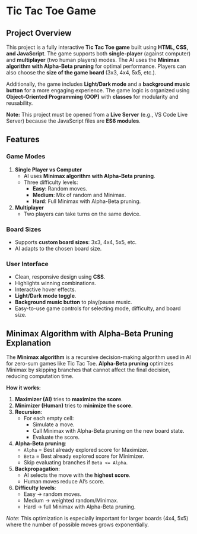 # Tic Tac Toe Game

## Project Overview
This project is a fully interactive **Tic Tac Toe game** built using **HTML, CSS, and JavaScript**. The game supports both **single-player** (against computer) and **multiplayer** (two human players) modes. The AI uses the **Minimax algorithm with Alpha-Beta pruning** for optimal performance. Players can also choose the **size of the game board** (3x3, 4x4, 5x5, etc.).  

Additionally, the game includes **Light/Dark mode** and a **background music button** for a more engaging experience. The game logic is organized using **Object-Oriented Programming (OOP)** with **classes** for modularity and reusability.

**Note:** This project must be opened from a **Live Server** (e.g., VS Code Live Server) because the JavaScript files are **ES6 modules**.


## Features

### Game Modes
1. **Single Player vs Computer**
   - AI uses **Minimax algorithm with Alpha-Beta pruning**.
   - Three difficulty levels:
     - **Easy**: Random moves.
     - **Medium**: Mix of random and Minimax.
     - **Hard**: Full Minimax with Alpha-Beta pruning.
2. **Multiplayer**
   - Two players can take turns on the same device.

### Board Sizes
- Supports **custom board sizes**: 3x3, 4x4, 5x5, etc.
- AI adapts to the chosen board size.

### User Interface
- Clean, responsive design using **CSS**.
- Highlights winning combinations.
- Interactive hover effects.
- **Light/Dark mode toggle**.
- **Background music button** to play/pause music.
- Easy-to-use game controls for selecting mode, difficulty, and board size.
  

## Minimax Algorithm with Alpha-Beta Pruning Explanation

The **Minimax algorithm** is a recursive decision-making algorithm used in AI for zero-sum games like Tic Tac Toe. **Alpha-Beta pruning** optimizes Minimax by skipping branches that cannot affect the final decision, reducing computation time.

**How it works:**
1. **Maximizer (AI)** tries to **maximize the score**.
2. **Minimizer (Human)** tries to **minimize the score**.
3. **Recursion**:
   - For each empty cell:
     - Simulate a move.
     - Call Minimax with Alpha-Beta pruning on the new board state.
     - Evaluate the score.
4. **Alpha-Beta pruning**:
   - `Alpha` = Best already explored score for Maximizer.
   - `Beta` = Best already explored score for Minimizer.
   - Skip evaluating branches if `Beta <= Alpha`.
5. **Backpropagation**:
   - AI selects the move with the **highest score**.
   - Human moves reduce AI’s score.
6. **Difficulty levels**:
   - Easy → random moves.
   - Medium → weighted random/Minimax.
   - Hard → full Minimax with Alpha-Beta pruning.

*Note*: This optimization is especially important for larger boards (4x4, 5x5) where the number of possible moves grows exponentially.
